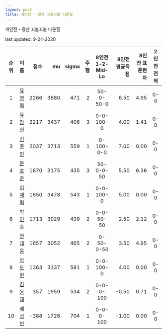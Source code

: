 ```yaml
---
layout: post
title: 개인전 - 광산 꼬불꼬불 다운힐
---
```



개인전 - 광산 꼬불꼬불 다운힐


last updated: 9-24-2020

| 순위 | 이름 | 점수 | mu | sigma | 주행 | 8인전 1-2-Mid-Lo | 8인전 평균득점 | 8인전 표준편차 | 2인전 전적 |
|:---:|:---:|---:|---:|---:|---:|:---:|---:|---:|:---:|
| 1 | [유영혁](../yuyeonghyeok) | 2266 | 3680 | 471 | 2 | 50-0-50-0 | 6.50 | 4.95 | 0-0 |
| 2 | [유창현](../yuchanghyeon) | 2217 | 3437 | 406 | 3 | 0-0-100-0 | 4.00 | 1.41 | 0-0 |
| 3 | [신종민](../shinjongmin) | 2037 | 3713 | 559 | 1 | 0-100-0-0 | 7.00 | 0.00 | 0-0 |
| 4 | [문호준](../munhojun) | 1870 | 3175 | 435 | 3 | 50-0-0-50 | 5.50 | 6.36 | 0-0 |
| 5 | [이재혁](../ijaehyeok) | 1850 | 3478 | 543 | 1 | 0-0-100-0 | 5.00 | 0.00 | 0-0 |
| 6 | [박인수](../bakinsu) | 1713 | 3029 | 439 | 2 | 0-0-50-50 | 2.50 | 2.12 | 0-0 |
| 7 | [전대웅](../jeondaewoong) | 1657 | 3052 | 465 | 2 | 0-50-0-50 | 3.50 | 4.95 | 0-0 |
| 8 | [박도현](../bakdohyeon) | 1363 | 3137 | 591 | 1 | 0-0-100-0 | 4.00 | 0.00 | 0-0 |
| 9 | [김응태](../gimeungtae) | 357 | 1959 | 534 | 2 | 0-0-0-100 | -0.50 | 0.71 | 0-0 |
| 10 | [배성빈](../baeseongbin) | -388 | 1726 | 704 | 1 | 0-0-0-100 | -1.00 | 0.00 | 0-0 |
